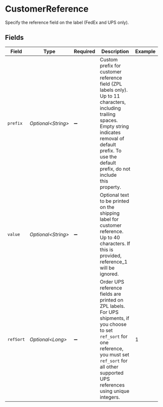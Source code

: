 # CustomerReference

Specify the reference field on the label (FedEx and UPS only).


## Fields

| Field                                                                                                                                                                                                                     | Type                                                                                                                                                                                                                      | Required                                                                                                                                                                                                                  | Description                                                                                                                                                                                                               | Example                                                                                                                                                                                                                   |
| ------------------------------------------------------------------------------------------------------------------------------------------------------------------------------------------------------------------------- | ------------------------------------------------------------------------------------------------------------------------------------------------------------------------------------------------------------------------- | ------------------------------------------------------------------------------------------------------------------------------------------------------------------------------------------------------------------------- | ------------------------------------------------------------------------------------------------------------------------------------------------------------------------------------------------------------------------- | ------------------------------------------------------------------------------------------------------------------------------------------------------------------------------------------------------------------------- |
| `prefix`                                                                                                                                                                                                                  | *Optional\<String>*                                                                                                                                                                                                       | :heavy_minus_sign:                                                                                                                                                                                                        | Custom prefix for customer reference field (ZPL labels only). Up to 11 characters, including trailing <br/>spaces. Empty string indicates removal of default prefix. To use the default prefix, do not include<br/>this property. |                                                                                                                                                                                                                           |
| `value`                                                                                                                                                                                                                   | *Optional\<String>*                                                                                                                                                                                                       | :heavy_minus_sign:                                                                                                                                                                                                        | Optional text to be printed on the shipping label for customer reference. Up to 40 characters. If <br/>this is provided, reference_1 will be ignored.                                                                     |                                                                                                                                                                                                                           |
| `refSort`                                                                                                                                                                                                                 | *Optional\<Long>*                                                                                                                                                                                                         | :heavy_minus_sign:                                                                                                                                                                                                        | Order UPS reference fields are printed on ZPL labels. For UPS shipments, if you choose to set `ref_sort` for one reference, you must set `ref_sort` for all other supported UPS references using unique integers.         | 1                                                                                                                                                                                                                         |